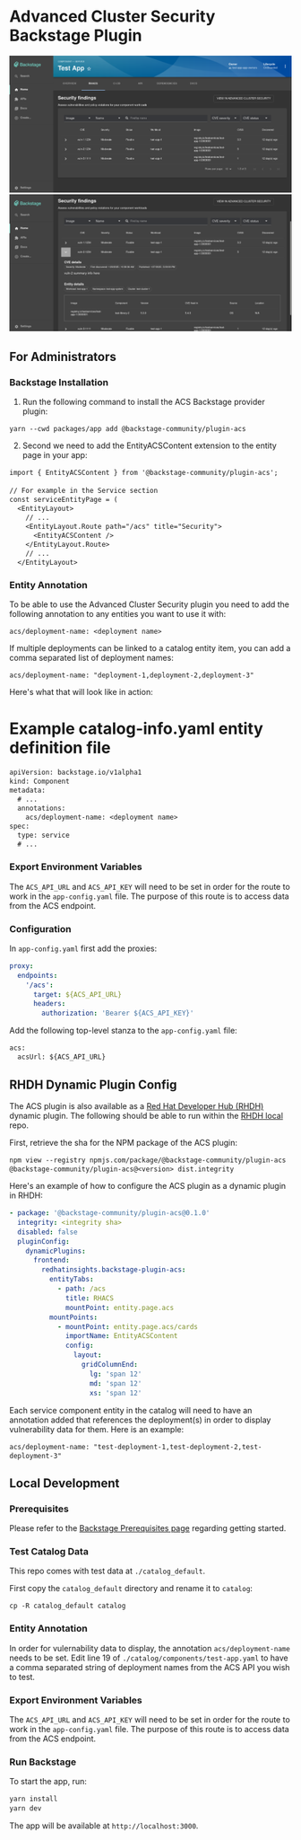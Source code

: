 # Advanced Cluster Security Backstage Plugin

![ACS plugin image 1](images/acs_plugin_screenshot_1.png)
![ACS plugin image 2](images/acs_plugin_screenshot_2.png)

## For Administrators

### Backstage Installation

1. Run the following command to install the ACS Backstage provider plugin:

```console
yarn --cwd packages/app add @backstage-community/plugin-acs
```

2. Second we need to add the EntityACSContent extension to the entity page in your app:

```
import { EntityACSContent } from '@backstage-community/plugin-acs';

// For example in the Service section
const serviceEntityPage = (
  <EntityLayout>
    // ...
    <EntityLayout.Route path="/acs" title="Security">
      <EntityACSContent />
    </EntityLayout.Route>
    // ...
  </EntityLayout>
```

### Entity Annotation

To be able to use the Advanced Cluster Security plugin you need to add the following annotation to any entities you want to use it with:

```
acs/deployment-name: <deployment name>
```

If multiple deployments can be linked to a catalog entity item, you can add a comma separated list of deployment names:

```
acs/deployment-name: "deployment-1,deployment-2,deployment-3"
```

Here's what that will look like in action:

# Example catalog-info.yaml entity definition file

```
apiVersion: backstage.io/v1alpha1
kind: Component
metadata:
  # ...
  annotations:
    acs/deployment-name: <deployment name>
spec:
  type: service
  # ...
```

### Export Environment Variables

The `ACS_API_URL` and `ACS_API_KEY` will need to be set in order for the route to work in the `app-config.yaml` file. The purpose of this route is to access data from the ACS endpoint.

### Configuration

In `app-config.yaml` first add the proxies:

```yaml
proxy:
  endpoints:
    '/acs':
      target: ${ACS_API_URL}
      headers:
        authorization: 'Bearer ${ACS_API_KEY}'
```

Add the following top-level stanza to the `app-config.yaml` file:

```
acs:
  acsUrl: ${ACS_API_URL}
```

## RHDH Dynamic Plugin Config

The ACS plugin is also available as a [Red Hat Developer Hub (RHDH)](https://github.com/redhat-developer/rhdh) dynamic plugin. The following should be able to run within the [RHDH local](https://github.com/redhat-developer/rhdh-local) repo.

First, retrieve the sha for the NPM package of the ACS plugin:

```
npm view --registry npmjs.com/package/@backstage-community/plugin-acs @backstage-community/plugin-acs@<version> dist.integrity
```

Here's an example of how to configure the ACS plugin as a dynamic plugin in RHDH:

```yaml
- package: '@backstage-community/plugin-acs@0.1.0'
  integrity: <integrity sha>
  disabled: false
  pluginConfig:
    dynamicPlugins:
      frontend:
        redhatinsights.backstage-plugin-acs:
          entityTabs:
            - path: /acs
              title: RHACS
              mountPoint: entity.page.acs
          mountPoints:
            - mountPoint: entity.page.acs/cards
              importName: EntityACSContent
              config:
                layout:
                  gridColumnEnd:
                    lg: 'span 12'
                    md: 'span 12'
                    xs: 'span 12'
```

Each service component entity in the catalog will need to have an annotation added that references the deployment(s) in order to display vulnerability data for them. Here is an example:

```
acs/deployment-name: "test-deployment-1,test-deployment-2,test-deployment-3"
```

## Local Development

### Prerequisites

Please refer to the [Backstage Prerequisites page](https://backstage.io/docs/getting-started/#prerequisites) regarding getting started.

### Test Catalog Data

This repo comes with test data at `./catalog_default`.

First copy the `catalog_default` directory and rename it to `catalog`:

```
cp -R catalog_default catalog
```

### Entity Annotation

In order for vulernability data to display, the annotation `acs/deployment-name` needs to be set. Edit line 19 of `./catalog/components/test-app.yaml` to have a comma separated string of deployment names from the ACS API you wish to test.

### Export Environment Variables

The `ACS_API_URL` and `ACS_API_KEY` will need to be set in order for the route to work in the `app-config.yaml` file. The purpose of this route is to access data from the ACS endpoint.

### Run Backstage

To start the app, run:

```sh
yarn install
yarn dev
```

The app will be available at `http://localhost:3000`.
